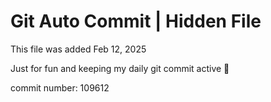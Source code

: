 # Git Auto Commit | Hidden File

This file was added Feb 12, 2025

Just for fun and keeping my daily git commit active 🤪

commit number: 109612
